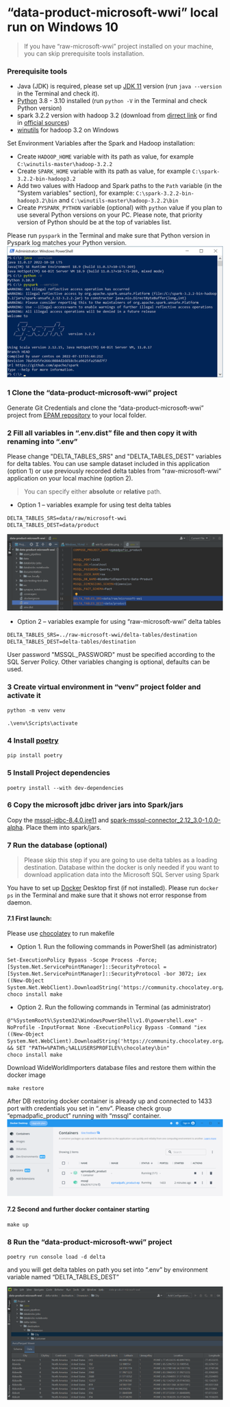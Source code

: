 # “data-product-microsoft-wwi” local run on Windows 10
> If you have “raw-microsoft-wwi” project installed on your machine, you can skip prerequisite tools installation.

### Prerequisite tools
- Java (JDK) is required, please set up [JDK 11](https://www.oracle.com/java/technologies/javase/jdk11-archive-downloads.html) version (run `java --version` in the Terminal and check it).
- [Python](https://www.python.org/downloads/windows/) 3.8 - 3.10 installed (run `python -V` in the Terminal and check Python version)
- spark 3.2.2 version with hadoop 3.2 (download from [dirrect link](https://archive.apache.org/dist/spark/spark-3.2.2/spark-3.2.2-bin-hadoop3.2.tgz) or find in [official sources](https://spark.apache.org/downloads.html))
- [winutils](https://github.com/cdarlint/winutils) for hadoop 3.2 on Windows  

Set Environment Variables after the Spark and Hadoop installation:
- Create `HADOOP_HOME` variable with its path as value, for example `C:\winutils-master\hadoop-3.2.2`
- Create `SPARK_HOME` variable with its path as value, for example `C:\spark-3.2.2-bin-hadoop3.2`
- Add two values with Hadoop and Spark paths to the `Path` variable (in the "System variables" section), for example: `C:\spark-3.2.2-bin-hadoop3.2\bin` and `C:\winutils-master\hadoop-3.2.2\bin`
- Create `PYSPARK_PYTHON` variable (optional) with `python` value if you plan to use several Python versions on your PC. Please note, that priority version of Python should be at the top of variables list.

Please run `pyspark` in the Terminal and make sure that Python version in Pyspark log matches your Python version.  
![win10_versions.png](img/win10_versions.png)
### 1 Clone the “data-product-microsoft-wwi” project
Generate Git Credentials and clone the “data-product-microsoft-wwi” project from [EPAM repository](https://git.epam.com/epma-dpaf/iacda/data-pipelines/databricks-data-product-microsoft-wwi) to your local folder.

### 2 Fill all variables in “.env.dist” file and then copy it with renaming into “.env”
Please change "DELTA_TABLES_SRS" and "DELTA_TABLES_DEST" variables for delta tables. You can use sample dataset included in this application (option 1) or use previously recorded delta tables from “raw-microsoft-wwi” application on your local machine (option 2).  
> You can specify either <b>absolute</b> or <b>relative</b> path.
- Option 1 – variables example for using test delta tables
```shell
DELTA_TABLES_SRS=data/raw/microsoft-wwi
DELTA_TABLES_DEST=data/product
```
![win10_variables.png](img/win10_variables.png)  
- Option 2 – variables example for using “raw-microsoft-wwi” delta tables
```shell
DELTA_TABLES_SRS=../raw-microsoft-wwi/delta-tables/destination
DELTA_TABLES_DEST=delta-tables/destination
```  
User password "MSSQL_PASSWORD" must be specified according to the SQL Server Policy. Other variables changing is optional, defaults can be used.  

### 3 Create virtual environment in “venv” project folder and activate it
```shell
python -m venv venv  
```

```shell
.\venv\Scripts\activate  
```

### 4 Install [poetry](https://python-poetry.org/docs/#installing-with-the-official-installer)
```shell
pip install poetry  
```

### 5 Install Project dependencies
```shell
poetry install --with dev-dependencies  
```

### 6 Copy the microsoft jdbc driver jars into Spark/jars
Copy the [mssql-jdbc-8.4.0.jre11](https://kb.epam.com/download/attachments/1755616936/mssql-jdbc-8.4.0.jre11.jar?version=1&modificationDate=1658487873772&api=v2)
and [spark-mssql-connector_2.12_3.0-1.0.0-alpha](https://kb.epam.com/download/attachments/1755616936/spark-mssql-connector_2.12_3.0-1.0.0-alpha.jar?version=1&modificationDate=1658487875128&api=v2). Place them into spark/jars.

### 7 Run the database (optional)
> Please skip this step if you are going to use delta tables as a loading destination. Database within the docker is only needed if you want to download application data into the Microsoft SQL Server using Spark  

You have to set up [Docker](https://www.docker.com/products/docker-desktop/) Desktop first (if not installed). Please run `docker ps` in the Terminal and make sure that it shows not error response from daemon.  

#### 7.1 First launch:
Please use [chocolatey](https://community.chocolatey.org/courses/installation/installing) to run makefile  
- Option 1. Run the following commands in PowerShell (as administrator)
```shell
Set-ExecutionPolicy Bypass -Scope Process -Force; [System.Net.ServicePointManager]::SecurityProtocol = [System.Net.ServicePointManager]::SecurityProtocol -bor 3072; iex ((New-Object System.Net.WebClient).DownloadString('https://community.chocolatey.org/install.ps1'))
choco install make
```
- Option 2. Run the following commands in Terminal (as administrator)
```shell
@"%SystemRoot%\System32\WindowsPowerShell\v1.0\powershell.exe" -NoProfile -InputFormat None -ExecutionPolicy Bypass -Command "iex ((New-Object System.Net.WebClient).DownloadString('https://community.chocolatey.org/install.ps1'))" && SET "PATH=%PATH%;%ALLUSERSPROFILE%\chocolatey\bin"
choco install make
```

Download WideWorldImporters database files and restore them within the docker image
```shell
make restore
```

After DB restoring docker container is already up and connected to 1433 port with credentials you set in “.env”. Please check group “epmadpafic_product” running with “mssql” container.  
![win10_containers.png](img/win10_containers.png)
#### 7.2 Second and further docker container starting
```shell
make up
```

### 8 Run the “data-product-microsoft-wwi” project
```shell
poetry run console load -d delta
```  
and you will get delta tables on path you set into “.env” by environment variable named “DELTA_TABLES_DEST”  

![win10_delta.png](img/win10_delta.png)

